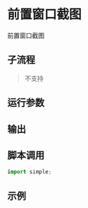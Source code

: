 # 前置窗口截图 
前置窗口截图

## 子流程
> 不支持


## 运行参数




## 输出

    


## 脚本调用

```python
import simple;

```

## 示例
